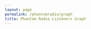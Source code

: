 ```yaml
---
layout: page
permalink: /phantomradio/graph
title: Phantom Radio Listeners Graph
---
```


<div>
  <canvas id="Chart24h"></canvas>
</div>
<div>
  <canvas id="Chart7d"></canvas>
</div>
<div>
  <canvas id="Chart28d"></canvas>
</div>
<div>
  <canvas id="Chartall"></canvas>
</div>

<script src="https://cdn.jsdelivr.net/npm/chart.js/dist/chart.min.js"></script>
<script src="https://cdn.jsdelivr.net/npm/chartjs-adapter-date-fns/dist/chartjs-adapter-date-fns.bundle.min.js"></script>
<script src="https://cdnjs.cloudflare.com/ajax/libs/hammer.js/2.0.8/hammer.min.js" integrity="sha512-UXumZrZNiOwnTcZSHLOfcTs0aos2MzBWHXOHOuB0J/R44QB0dwY5JgfbvljXcklVf65Gc4El6RjZ+lnwd2az2g==" crossorigin="anonymous" referrerpolicy="no-referrer"></script>
<script src="https://cdnjs.cloudflare.com/ajax/libs/chartjs-plugin-zoom/1.2.0/chartjs-plugin-zoom.min.js" integrity="sha512-TT0wAMqqtjXVzpc48sI0G84rBP+oTkBZPgeRYIOVRGUdwJsyS3WPipsNh///ay2LJ+onCM23tipnz6EvEy2/UA==" crossorigin="anonymous" referrerpolicy="no-referrer"></script>

<script>
let hours24 = new Date();
let days7 = new Date();
let days28 = new Date();

hours24.setDate(hours24.getDate() - 1); // set to 'now' minus 1 days.

days7.setDate(days7.getDate() - 7); // set to 'now' minus 7 days.
days7.setHours(0, 0, 0, 0); // set to midnight.

days28.setDate(days28.getDate() - 28); // set to 'now' minus 7 days.
days28.setHours(0, 0, 0, 0); // set to midnight.

var chart24h = new Chart(document.getElementById('Chart24h'), {
    type: 'line',
    data: {
        datasets: [{
            label: 'Listeners',
            backgroundColor: 'rgb(255, 99, 132)',
            borderColor: 'rgb(255, 99, 132)',
            data: {{ site.data.PhantomListeners | jsonify }},
            parsing: {
                yAxisKey: 'listeners',
                xAxisKey: 'time'
            }
        }],
    },
    options: {
        plugins: {
            zoom: {
                pan: {
                    enabled: true,
                    mode: 'xy',
                },
                zoom: {
                    mode: 'xy',
                    wheel: {
                        enabled: true
                    },
                    pinch: {
                        enabled: true
                    },
                    drag: {
                        enabled: true
                    }
                }
            },
            legend: {
                display: false
            },
            title: {
                display: true,
                text: 'Last 24 hours',
                font: {
                        size: 20
                    }
            }
        },
        scales: {
            x: {
                type: 'time',
                title: {
                    text: 'Time (UTC)',
                    display: false
                },
                time: {
                    minUnit: 'hour',
                    displayFormats: {
                        hour: 'h aaa',
                        day: 'eee'
                    }
                },
                ticks: {
                    major: {
                        enabled: true,
                    },
                },
                min: hours24,
            },
            y: {
                beginAtZero: true,
                ticks: {
                    precision: 0
                }
            }
        },
        aspectRatio: 2,
        spanGaps: true,
    }
});

var chart7d = new Chart(document.getElementById('Chart7d'), {
    type: 'line',
    data: {
        datasets: [{
            label: 'Listeners',
            backgroundColor: 'rgb(255, 99, 132)',
            borderColor: 'rgb(255, 99, 132)',
            data: {{ site.data.PhantomListeners | jsonify }},
            parsing: {
                yAxisKey: 'listeners',
                xAxisKey: 'time'
            }
        }],
    },
    options: {
        plugins: {
            zoom: {
                pan: {
                    enabled: true,
                    mode: 'xy',
                },
                zoom: {
                    mode: 'xy',
                    wheel: {
                        enabled: true
                    },
                    pinch: {
                        enabled: true
                    },
                    drag: {
                        enabled: true
                    }
                }
            },
            legend: {
                display: false
            },
            title: {
                display: true,
                text: 'Last 7 days',
                font: {
                        size: 20
                    }
            }
        },
        scales: {
            x: {
                type: 'time',
                title: {
                    text: 'Time (UTC)',
                    display: false
                },
                time: {
                    minUnit: 'hour',
                    displayFormats: {
                        hour: 'h aaa',
                        day: 'eee'
                    }
                },
                ticks: {
                    major: {
                        enabled: true,
                    },
                },
                min: days7,
            },
            y: {
                beginAtZero: true,
                ticks: {
                    precision: 0
                }
            }
        },
        aspectRatio: 2,
        spanGaps: true,
    }
});

var chart28d = new Chart(document.getElementById('Chart28d'), {
    type: 'line',
    data: {
        datasets: [{
            label: 'Listeners',
            backgroundColor: 'rgb(255, 99, 132)',
            borderColor: 'rgb(255, 99, 132)',
            data: {{ site.data.PhantomListeners | jsonify }},
            parsing: {
                yAxisKey: 'listeners',
                xAxisKey: 'time'
            }
        }],
    },
    options: {
        plugins: {
            zoom: {
                pan: {
                    enabled: true,
                    mode: 'xy',
                },
                zoom: {
                    mode: 'xy',
                    wheel: {
                        enabled: true
                    },
                    pinch: {
                        enabled: true
                    },
                    drag: {
                        enabled: true
                    }
                }
            },
            legend: {
                display: false
            }, 
            title: {
                display: true,
                text: 'Last 28 days',
                font: {
                        size: 20
                    }
            }
        },
        scales: {
            x: {
                type: 'time',
                title: {
                    text: 'Time (UTC)',
                    display: false
                },
                time: {
                    minUnit: 'hour',
                    displayFormats: {
                        hour: 'h aaa',
                        day: 'eee'
                    }
                },
                ticks: {
                    major: {
                        enabled: true,
                    },
                },
                min: days28,
            },
            y: {
                beginAtZero: true,
                ticks: {
                    precision: 0
                }
            }
        },
        aspectRatio: 2,
        spanGaps: true,
    }
});
var chartall = new Chart(document.getElementById('Chartall'), {
    type: 'line',
    data: {
        datasets: [{
            label: 'Listeners',
            backgroundColor: 'rgb(255, 99, 132)',
            borderColor: 'rgb(255, 99, 132)',
            data: {{ site.data.PhantomListeners | jsonify }},
            parsing: {
                yAxisKey: 'listeners',
                xAxisKey: 'time'
            }
        }],
    },
    options: {
        plugins: {
            zoom: {
                pan: {
                    enabled: true,
                    mode: 'xy',
                },
                zoom: {
                    mode: 'xy',
                    wheel: {
                        enabled: true
                    },
                    pinch: {
                        enabled: true
                    },
                    drag: {
                        enabled: true
                    }
                }
            },
            legend: {
                display: false
            }, 
            title: {
                display: true,
                text: 'All Time',
                font: {
                        size: 20
                    }
            }
        },
        scales: {
            x: {
                type: 'time',
                title: {
                    text: 'Time (UTC)',
                    display: false
                },
                time: {
                    minUnit: 'week',
                },
                ticks: {
                    major: {
                        enabled: true,
                    },
                },
            },
            y: {
                beginAtZero: true,
                ticks: {
                    precision: 0
                }
            }
        },
        aspectRatio: 2,
        spanGaps: true,
    }
});
</script>
